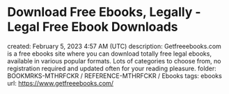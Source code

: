 # Download Free Ebooks, Legally - Legal Free Ebook Downloads

created: February 5, 2023 4:57 AM (UTC)
description: Getfreeebooks.com is a free ebooks site where you can download totally free legal ebooks, available in various popular formats. Lots of categories to choose from, no registration required and updated often for your reading pleasure.
folder: BOOKMRKS-MTHRFCKR / REFERENCE-MTHRFCKR / Ebooks
tags: ebooks
url: https://www.getfreeebooks.com/